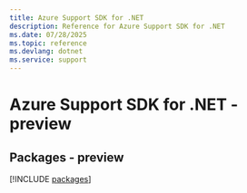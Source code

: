```yaml
---
title: Azure Support SDK for .NET
description: Reference for Azure Support SDK for .NET
ms.date: 07/28/2025
ms.topic: reference
ms.devlang: dotnet
ms.service: support
---
```

# Azure Support SDK for .NET - preview
## Packages - preview
[!INCLUDE [packages](support-index.md)]